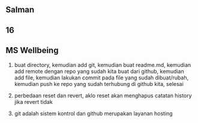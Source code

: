## Salman
## 16
## MS Wellbeing

1. buat directory, kemudian add git, kemudian buat readme.md, kemudian add remote dengan repo yang sudah kita buat dari github, kemudian add file, kemudian lakukan commit pada file yang sudah dibuat/rubah, kemudian push ke repo yang sudah terhubung di github kita, selesai

2. perbedaan reset dan revert, aklo reset akan menghapus catatan history jika revert tidak

3. git adalah sistem kontrol dan github merupakan layanan hosting
